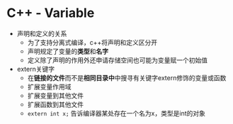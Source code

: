 # C++ - Variable

- 声明和定义的关系
  - 为了支持分离式编译，c++将声明和定义区分开
  - 声明规定了变量的**类型**和**名字**
  - 定义除了声明的作用外还申请存储空间也可能为变量赋一个初始值
- extern关键字
  - 在**链接的文件**而不是**相同目录中**中搜寻有关键字extern修饰的变量或函数
  - 扩展变量作用域
  - 扩展变量到其他文件
  - 扩展函数到其他文件
  - `extern int x;` 告诉编译器某处存在一个名为x，类型是int的对象